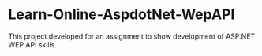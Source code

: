 # Learn-Online-AspdotNet-WepAPI
This project developed for an assignment to show development of ASP.NET WEP API skills.
